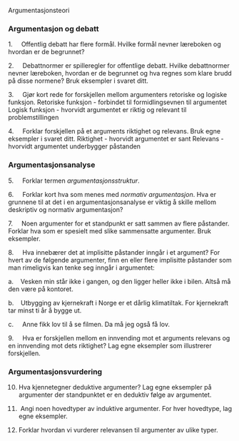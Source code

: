 Argumentasjonsteori

### Argumentasjon og debatt

1.     Offentlig debatt har flere formål. Hvilke formål nevner læreboken og hvordan er de begrunnet?

2.     Debattnormer er spilleregler for offentlige debatt. Hvilke debattnormer nevner læreboken, hvordan er de begrunnet og hva regnes som klare brudd på disse normene? Bruk eksempler i svaret ditt.

3.     Gjør kort rede for forskjellen mellom argumenters retoriske og logiske funksjon.
Retoriske funksjon - forbindet til formidlingsevnen til argumentet
Logisk funksjon - hvorvidt argumentet er riktig og relevant til problemstillingen

4.     Forklar forskjellen på et arguments riktighet og relevans. Bruk egne eksempler i svaret ditt.
Riktighet - hvorvidt argumentet er sant
Relevans - hvorvidt argumentet underbygger påstanden

### Argumentasjonsanalyse

5.     Forklar termen _argumentasjonsstruktur_.

6.     Forklar kort hva som menes med _normativ argumentasjon_. Hva er grunnene til at det i en argumentasjonsanalyse er viktig å skille mellom deskriptiv og normativ argumentasjon?

7.     Noen argumenter for et standpunkt er satt sammen av flere påstander. Forklar hva som er spesielt med slike sammensatte argumenter. Bruk eksempler.

8.     Hva innebærer det at implisitte påstander inngår i et argument? For hvert av de følgende argumenter, finn en eller flere implisitte påstander som man rimeligvis kan tenke seg inngår i argumentet:

a.    Vesken min står ikke i gangen, og den ligger heller ikke i bilen. Altså må den være på kontoret.

b.    Utbygging av kjernekraft i Norge er et dårlig klimatiltak. For kjernekraft tar minst ti år å bygge ut.

c.     Anne fikk lov til å se filmen. Da må jeg også få lov.

9.     Hva er forskjellen mellom en innvending mot et arguments relevans og en innvending mot dets riktighet? Lag egne eksempler som illustrerer forskjellen.

### Argumentasjonsvurdering

10. Hva kjennetegner deduktive argumenter? Lag egne eksempler på argumenter der standpunktet er en deduktiv følge av argumentet.

11.  Angi noen hovedtyper av induktive argumenter. For hver hovedtype, lag egne eksempler.

12. Forklar hvordan vi vurderer relevansen til argumenter av ulike typer.